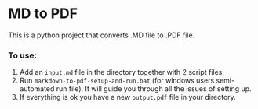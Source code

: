 # MD to PDF

This is a python project that converts .MD file to .PDF file.

### To use:
1. Add an `input.md` file in the directory together with 2 script files.
2. Run `markdown-to-pdf-setup-and-run.bat` (for windows users semi-automated run file). It will guide you through all the issues of setting up.
3. If everything is ok you have a new `output.pdf` file in your directory.
